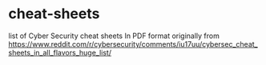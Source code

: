 # cheat-sheets
list of Cyber Security cheat sheets
In PDF format originally from https://www.reddit.com/r/cybersecurity/comments/iu17uu/cybersec_cheat_sheets_in_all_flavors_huge_list/

